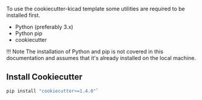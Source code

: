 To use the cookiecutter-kicad template some utilities are required to be installed first.

* Python (preferably 3.x)
* Python pip
* cookiecutter

!!! Note
    The installation of Python and pip is not covered in this documentation and assumes that it's already installed on the local machine.

## Install Cookiecutter

``` bash
pip install "cookiecutter>=1.4.0"`
```
